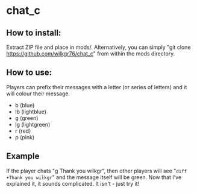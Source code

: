 # chat_c
## How to install:
Extract ZIP file and place in mods/. Alternatively, you can simply "git clone https://github.com/wilkgr76/chat_c" from within the mods directory.
## How to use:
Players can prefix their messages with a letter (or series of letters) and it will colour their message. 
* b (blue)
* lb (lightblue)
* g (green)
* lg (lightgreen)
* r (red)
* p (pink)

## Example
If the player chats "g Thank you wilkgr", then other players will see 
"<you>```diff +Thank you wilkgr```"
and the message itself will be green. Now that I've explained it, it sounds complicated. It isn't - just try it!
